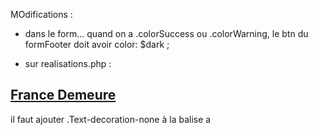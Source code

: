 MOdifications : 


- dans le form... quand on a .colorSuccess ou .colorWarning, le btn du formFooter doit avoir color: $dark ;

- sur realisations.php :

<h2 class="text-white mb-4">
                            <a class="w-100 flexCSB" href="#">
                                <span class="fw-semibold text-primary">France Demeure</span>
                                <i class="text-primary bi bi-box-arrow-up-right"></i>
                            </a>
                        </h2>

il faut ajouter .Text-decoration-none à la balise a 


